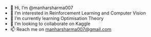 - 👋 Hi, I’m @manharsharma007
- 👀 I’m interested in Reinforcement Learning and Computer Vision
- 🌱 I’m currently learning Optimisation Theory
- 💞️ I’m looking to collaborate on Kaggle
- 📫 Reach me on manharsharma007@gmail.com

<!---
manharsharma007/manharsharma007 is a ✨ special ✨ repository because its `README.md` (this file) appears on your GitHub profile.
You can click the Preview link to take a look at your changes.
--->
